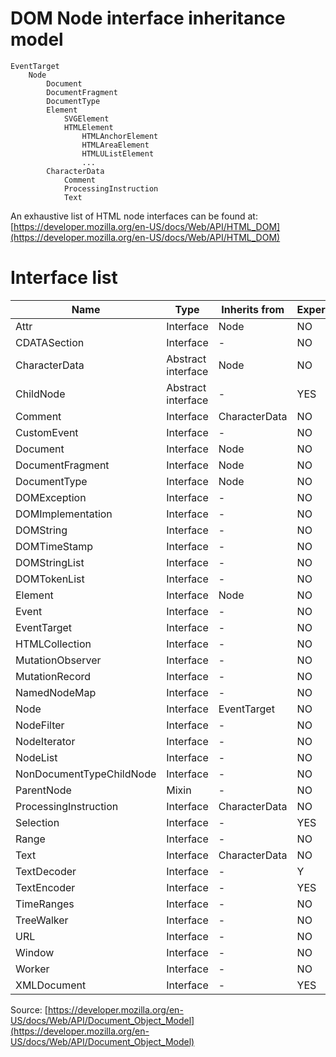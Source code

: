 # DOM Node interface inheritance model

```
EventTarget
	Node
		Document
		DocumentFragment
		DocumentType
		Element
			SVGElement
			HTMLElement
				HTMLAnchorElement
				HTMLAreaElement
				HTMLUListElement
				...
		CharacterData
			Comment
			ProcessingInstruction
			Text
```

An exhaustive list of HTML node interfaces can be found at: [https://developer.mozilla.org/en-US/docs/Web/API/HTML_DOM](https://developer.mozilla.org/en-US/docs/Web/API/HTML_DOM)
	
# Interface list

| Name                     | Type               | Inherits from | Experimental |
|--------------------------|--------------------|---------------|--------------|
| Attr                     | Interface          | Node          | NO           |
| CDATASection             | Interface          | -             | NO           |
| CharacterData            | Abstract interface | Node          | NO           |
| ChildNode                | Abstract interface | -             | YES          |
| Comment                  | Interface          | CharacterData | NO           |
| CustomEvent              | Interface          | -             | NO           |
| Document                 | Interface          | Node          | NO           |
| DocumentFragment         | Interface          | Node          | NO           |
| DocumentType             | Interface          | Node          | NO           |
| DOMException             | Interface          | -             | NO           |
| DOMImplementation        | Interface          | -             | NO           |
| DOMString                | Interface          | -             | NO           |
| DOMTimeStamp             | Interface          | -             | NO           |
| DOMStringList            | Interface          | -             | NO           |
| DOMTokenList             | Interface          | -             | NO           |
| Element                  | Interface          | Node          | NO           |
| Event                    | Interface          | -             | NO           |
| EventTarget              | Interface          | -             | NO           |
| HTMLCollection           | Interface          | -             | NO           |
| MutationObserver         | Interface          | -             | NO           |
| MutationRecord           | Interface          | -             | NO           |
| NamedNodeMap             | Interface          | -             | NO           |
| Node                     | Interface          | EventTarget   | NO           |
| NodeFilter               | Interface          | -             | NO           |
| NodeIterator             | Interface          | -             | NO           |
| NodeList                 | Interface          | -             | NO           |
| NonDocumentTypeChildNode | Interface          | -             | NO           |
| ParentNode               | Mixin              | -             | NO           |
| ProcessingInstruction    | Interface          | CharacterData | NO           |
| Selection                | Interface          | -             | YES          |
| Range                    | Interface          | -             | NO           |
| Text                     | Interface          | CharacterData | NO           |
| TextDecoder              | Interface          | -             | Y            |
| TextEncoder              | Interface          | -             | YES          |
| TimeRanges               | Interface          | -             | NO           |
| TreeWalker               | Interface          | -             | NO           |
| URL                      | Interface          | -             | NO           |
| Window                   | Interface          | -             | NO           |
| Worker                   | Interface          | -             | NO           |
| XMLDocument              | Interface          | -             | YES          |

Source: [https://developer.mozilla.org/en-US/docs/Web/API/Document_Object_Model](https://developer.mozilla.org/en-US/docs/Web/API/Document_Object_Model)
